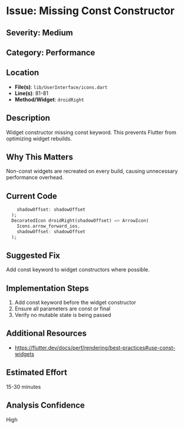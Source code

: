# Issue: Missing Const Constructor

## Severity: Medium

## Category: Performance

## Location
- **File(s)**: `lib/UserInterface/icons.dart`
- **Line(s)**: 81-81
- **Method/Widget**: `droidRight`

## Description
Widget constructor missing const keyword. This prevents Flutter from optimizing widget rebuilds.

## Why This Matters
Non-const widgets are recreated on every build, causing unnecessary performance overhead.

## Current Code
```dart
    shadowOffset: shadowOffset
  );
  DecoratedIcon droidRight(shadowOffset) => ArrowIcon(
    Icons.arrow_forward_ios,
    shadowOffset: shadowOffset
  );
```

## Suggested Fix
Add const keyword to widget constructors where possible.

## Implementation Steps
1. Add const keyword before the widget constructor
2. Ensure all parameters are const or final
3. Verify no mutable state is being passed

## Additional Resources
- https://flutter.dev/docs/perf/rendering/best-practices#use-const-widgets

## Estimated Effort
15-30 minutes

## Analysis Confidence
High
